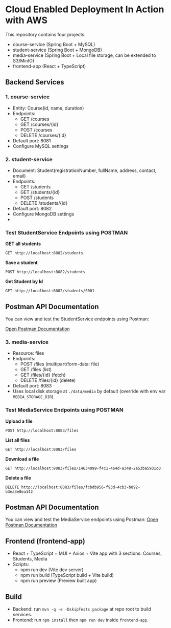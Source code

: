 # Cloud Enabled Deployment In Action with AWS

This repository contains four projects:

- course-service (Spring Boot + MySQL)
- student-service (Spring Boot + MongoDB)
- media-service (Spring Boot + Local file storage, can be extended to S3/MinIO)
- frontend-app (React + TypeScript)

## Backend Services

### 1. course-service
- Entity: Course(id, name, duration)
- Endpoints:
  - GET /courses
  - GET /courses/{id}
  - POST /courses
  - DELETE /courses/{id}
- Default port: 8081
- Configure MySQL settings

### 2. student-service
- Document: Student(registrationNumber, fullName, address, contact, email)
- Endpoints:
  - GET /students
  - GET /students/{id}
  - POST /students
  - DELETE /students/{id}
- Default port: 8082
- Configure MongoDB settings
- 
### Test StudentService Endpoints using POSTMAN
**GET all students**

```http
GET http://localhost:8082/students
```
**Save a student**

```http
POST http://localhost:8082/students
```
**Get Student by Id**

```http
GET http://localhost:8082/students/S001
```
## Postman API Documentation

You can view and test the StudentService endpoints using Postman:

[Open Postman Documentation](https://documenter.getpostman.com/view/35386302/2sB3HoozCd)


### 3. media-service
- Resource: files
- Endpoints:
  - POST /files (multipart/form-data: file)
  - GET /files (list)
  - GET /files/{id} (fetch)
  - DELETE /files/{id} (delete)
- Default port: 8083
- Uses local disk storage at `./data/media` by default (override with env var `MEDIA_STORAGE_DIR`).

### Test MediaService Endpoints using POSTMAN
**Upload a file**

```http
POST http://localhost:8083/files
```
**List all files**

```http
GET http://localhost:8083/files
```
**Download a file**

```http
GET http://localhost:8083/files/14634099-f4c1-464d-a348-2a53ba5931c0
```

**Delete a file**

```http
DELETE http://localhost:8083/files/fcbdb956-f93d-4cb3-b892-b3ea3e8ea142
```
## Postman API Documentation

You can view and test the MediaService endpoints using Postman:
[Open Postman Documentation](https://documenter.getpostman.com/view/35386302/2sB3HoozCd)


## Frontend (frontend-app)
- React + TypeScript + MUI + Axios + Vite app with 3 sections: Courses, Students, Media
- Scripts:
  - npm run dev (Vite dev server)
  - npm run build (TypeScript build + Vite build)
  - npm run preview (Preview built app)

## Build

- Backend: run `mvn -q -e -DskipTests package` at repo root to build services.
- Frontend: run `npm install` then `npm run dev` inside `frontend-app`.
